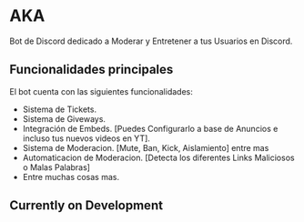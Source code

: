 # AKA

Bot de Discord dedicado a Moderar y Entretener a tus Usuarios en Discord.

## Funcionalidades principales

El bot cuenta con las siguientes funcionalidades:

- Sistema de Tickets.
- Sistema de Giveways.
- Integración de Embeds. [Puedes Configurarlo a base de Anuncios e incluso tus nuevos videos en YT].
- Sistema de Moderacion. [Mute, Ban, Kick, Aislamiento] entre mas
- Automaticacion de Moderacion. [Detecta los diferentes Links Maliciosos o Malas Palabras]
- Entre muchas cosas mas.

## Currently on Development
